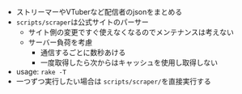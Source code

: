 - ストリーマーやVTuberなど配信者のjsonをまとめる
- `scripts/scraper`は公式サイトのパーサー
    - サイト側の変更ですぐ使えなくなるのでメンテナンスは考えない
    - サーバー負荷を考慮
        - 通信するごとに数秒あける
        - 一度取得したら次からはキャッシュを使用し取得しない
- usage: `rake -T`
- 一つずつ実行したい場合は `scripts/scraper/`を直接実行する